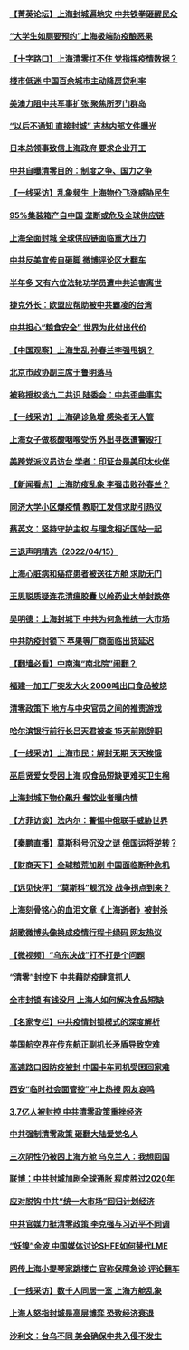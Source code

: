 #### [【菁英论坛】上海封城遍地灾 中共铁拳砸醒民众](../pages/nsc413/n13713359.md) 
#### [“大学生如厕要预约”上海极端防疫酿恶果](../pages/nsc413/n13713356.md) 
#### [【十字路口】上海清零扛不住 党指挥疫情数据？](../pages/nsc413/n13713186.md) 
#### [楼市低迷 中国百余城市主动降房贷利率](../pages/nsc413/n13713348.md) 
#### [美澳力阻中共军事扩张 聚焦所罗门群岛](../pages/nsc413/n13713328.md) 
#### [“以后不通知 直接封城” 吉林内部文件曝光](../pages/nsc413/n13713245.md) 
#### [日本总领事致信上海政府 要求企业开工](../pages/nsc413/n13713314.md) 
#### [中共自曝清零目的：制度之争、国力之争](../pages/nsc413/n13713321.md) 
#### [【一线采访】乱象频生 上海物价飞涨威胁民生](../pages/nsc413/n13712777.md) 
#### [95%集装箱产自中国 垄断或危及全球供应链](../pages/nsc413/n13713305.md) 
#### [上海全面封城 全球供应链面临重大压力](../pages/nsc413/n13713284.md) 
#### [中共反美宣传自砸脚 微博评论区大翻车](../pages/nsc413/n13713102.md) 
#### [半年多 又有六位法轮功学员遭中共迫害离世](../pages/nsc413/n13712382.md) 
#### [捷克外长：欧盟应帮助被中共霸凌的台湾](../pages/nsc413/n13713243.md) 
#### [中共担心“粮食安全” 世界为此付出代价](../pages/nsc413/n13713244.md) 
#### [【中国观察】上海生乱 孙春兰李强甩锅？](../pages/nsc413/n13713135.md) 
#### [北京市政协副主席于鲁明落马](../pages/nsc413/n13713131.md) 
#### [被称授权谈九二共识 陆委会：中共歪曲事实](../pages/nsc413/n13713139.md) 
#### [【一线采访】上海确诊急增 感染者无人管](../pages/nsc413/n13713003.md) 
#### [上海女子做核酸咽喉受伤 外出寻医遭警殴打](../pages/nsc413/n13713121.md) 
#### [美跨党派议员访台 学者：印证台是美印太伙伴](../pages/nsc413/n13713044.md) 
#### [【新闻看点】上海防疫乱象 李强击败孙春兰？](../pages/nsc413/n13712715.md) 
#### [同济大学小区爆疫情 教职工发信求助引热议](../pages/nsc413/n13712752.md) 
#### [蔡英文：坚持守护主权 与理念相近国站一起](../pages/nsc413/n13712921.md) 
#### [三退声明精选（2022/04/15）](../pages/nsc413/n13712985.md) 
#### [上海心脏病和癌症患者被送往方舱 求助无门](../pages/nsc413/n13712910.md) 
#### [王思聪质疑连花清瘟胶囊 以岭药业大单封跌停](../pages/nsc413/n13712782.md) 
#### [吴明德：上海封城下 中共为何急推统一大市场](../pages/nsc413/n13712794.md) 
#### [中共防疫封锁下 苹果等厂商面临出货延迟](../pages/nsc413/n13712883.md) 
#### [【翻墙必看】中南海“南北院”闹翻？](../pages/nsc413/n13712810.md) 
#### [福建一加工厂突发大火 2000吨出口食品被烧](../pages/nsc413/n13712885.md) 
#### [清零政策下 地方与中央官员之间的推责游戏](../pages/nsc413/n13712702.md) 
#### [哈尔滨银行前行长吕天君被查 15天前刚辞职](../pages/nsc413/n13712844.md) 
#### [【一线采访】上海市民：解封无期 天天挨饿](../pages/nsc413/n13712785.md) 
#### [巫启贤爱女受困上海 叹食品短缺更难买卫生棉](../pages/nsc413/n13712747.md) 
#### [上海封城下物价飙升 餐饮业者曝内情](../pages/nsc413/n13712695.md) 
#### [【方菲访谈】法内尔：警惕中俄联手威胁世界](../pages/nsc413/n13712693.md) 
#### [【秦鹏直播】莫斯科号沉没之谜 俄国运将逆转？](../pages/nsc413/n13712739.md) 
#### [【财商天下】全球粮荒加剧 中国面临断种危机](../pages/nsc413/n13712675.md) 
#### [【远见快评】“莫斯科”舰沉没 战争拐点到来？](../pages/nsc413/n13712736.md) 
#### [上海刻骨铭心的血泪文章《上海逝者》被封杀](../pages/nsc413/n13712545.md) 
#### [胡歌微博头像换成疫情行程卡绿码 网友热议](../pages/nsc413/n13712682.md) 
#### [【微视频】“乌东决战”打不打是个问题](../pages/nsc413/n13712496.md) 
#### [“清零”封控下 中共藉防疫肆意抓人](../pages/nsc413/n13712640.md) 
#### [全市封锁 有钱没用 上海人如何解决食品短缺](../pages/nsc413/n13712700.md) 
#### [【名家专栏】中共疫情封锁模式的深度解析](../pages/nsc413/n13712387.md) 
#### [美国航空界在传东航正副机长矛盾导致空难](../pages/nsc413/n13712687.md) 
#### [高速路口因防疫被封 中国卡车司机受困回家难](../pages/nsc413/n13712648.md) 
#### [西安“临时社会面管控”冲上热搜 网友哀鸣](../pages/nsc413/n13712641.md) 
#### [3.7亿人被封控 中共清零政策重挫经济](../pages/nsc413/n13712444.md) 
#### [中共强制清零政策 砸翻大陆爱党名人](../pages/nsc413/n13712649.md) 
#### [三次阴性仍被困上海方舱 乌克兰人：我想回国](../pages/nsc413/n13712569.md) 
#### [联博：中共封城加剧全球通胀 程度胜过2020年](../pages/nsc413/n13712560.md) 
#### [应对脱钩 中共“统一大市场”回归计划经济](../pages/nsc413/n13712611.md) 
#### [中共官媒力挺清零政策 李克强与习近平不同调](../pages/nsc413/n13712586.md) 
#### [“妖镍”余波 中国媒体讨论SHFE如何替代LME](../pages/nsc413/n13712565.md) 
#### [网传上海小提琴家跳楼亡 官称保障急诊 评论翻车](../pages/nsc413/n13712490.md) 
#### [【一线采访】数千人同居一室 上海方舱乱象](../pages/nsc413/n13712364.md) 
#### [上海人怒指封城是高层博弈 恐致经济衰退](../pages/nsc413/n13712491.md) 
#### [沙利文：台乌不同 美会确保中共入侵不发生](../pages/nsc413/n13712397.md) 
